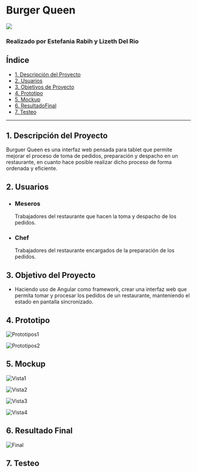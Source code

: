 # Burger Queen
![](https://i.imgur.com/YTfqUMr.png)

### **Realizado por Estefania Rabih y Lizeth Del Rio**


## Índice

* [1. Descripción del Proyecto](#1-descripción-el-Proyecto)
* [2. Usuarios](#2-usuarios)
* [3. Objetivos de Proyecto](#3-objetivos-de-proyecto)
* [4. Prototipo](#4-prototipo)
* [5. Mockup](#5-mockup)
* [6. ResultadoFinal](#6-resultado-final)
* [7. Testeo](#6-testeo)

***

## 1. Descripción del Proyecto
Burguer Queen es una interfaz web pensada para tablet que permite mejorar el proceso de toma de pedidos, preparación y despacho en un restaurante, en cuanto hace posible realizar dicho proceso de forma ordenada y eficiente.

## 2. Usuarios
* ### Meseros
    Trabajadores del restaurante que hacen la toma y despacho de los pedidos.
* ### Chef
    Trabajadores del restaurante encargados de la preparación de los pedidos.

## 3. Objetivo del Proyecto
* Haciendo uso de Angular como framework, crear una interfaz web que permita tomar y procesar los pedidos de un restaurante, manteniendo el estado en pantalla sincronizado.

## 4. Prototipo
![ Prototipos1 ](https://i.imgur.com/PnzLKoJ.png)

![ Prototipos2 ](https://i.imgur.com/EwAJrOx.png)

## 5. Mockup
![ Vista1 ](https://i.imgur.com/5nnJ5HW.png)

![ Vista2 ](https://i.imgur.com/My9VglF.png)

![ Vista3 ](https://i.imgur.com/5OWjQPH.png)

![ Vista4 ](https://i.imgur.com/1YDU2rA.png)

## 6. Resultado Final

![ Final ](https://i.imgur.com/WFrHT7z.gif)

## 7. Testeo
